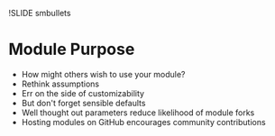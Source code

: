 !SLIDE smbullets
# Module Purpose

* How might others wish to use your module?
* Rethink assumptions
* Err on the side of customizability
* But don't forget sensible defaults
* Well thought out parameters reduce likelihood of module forks
* Hosting modules on GitHub encourages community contributions
